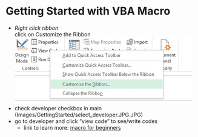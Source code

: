 # Getting Started with VBA Macro

* *Right click ribbon*  
    click on Customize the Ribbon  
   ![ribbon click](Images/GettingStarted/ribbon_rightclick.JPG)  
* check developer checkbox in main  
    (Images/GettingStarted/select_developer.JPG.JPG)
* go to developer and click  “view code” to see/write codes
    * link to learn more: [macro for beginners](https://powerspreadsheets.com/excel-macro-tutorial-for-beginners/)

